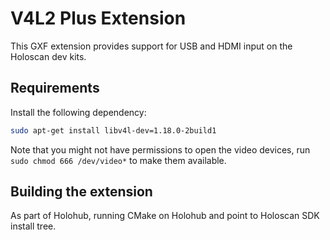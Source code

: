 # V4L2 Plus Extension

This GXF extension provides support for USB and HDMI input on the Holoscan dev kits.

## Requirements

Install the following dependency:
```sh
sudo apt-get install libv4l-dev=1.18.0-2build1
```

Note that you might not have permissions to open the video devices, run `sudo chmod 666 /dev/video*` to make them available.

## Building the extension

As part of Holohub, running CMake on Holohub and point to Holoscan SDK install tree.
